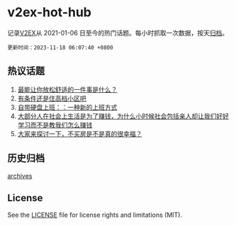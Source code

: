 # v2ex-hot-hub

 记录[V2EX](https://www.v2ex.com/)从 2021-01-06 日至今的热门话题。每小时抓取一次数据，按天[归档](archives)。

`更新时间：2023-11-18 06:07:40 +0800`

## 热议话题

1. [最能让你放松舒适的一件事是什么？](https://www.v2ex.com/t/992694)
1. [有条件还是住高档小区吧](https://www.v2ex.com/t/992660)
1. [自带硬盘上班：：一种新的上班方式](https://www.v2ex.com/t/992658)
1. [大部分人在社会上生活是为了赚钱，为什么小时候社会包括亲人却让我们好好学习而不是教我们怎么赚钱](https://www.v2ex.com/t/992700)
1. [大家来探讨一下，不买房是不是真的很幸福？](https://www.v2ex.com/t/992734)

## 历史归档

[archives](archives)

## License

See the [LICENSE](LICENSE) file for license rights and limitations (MIT).
